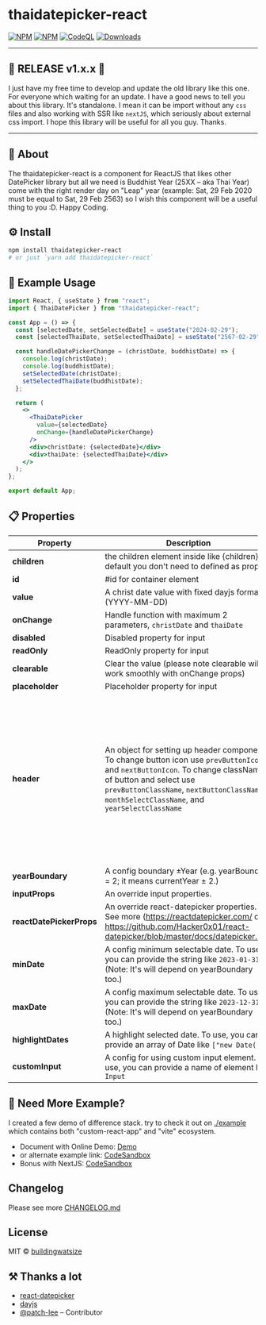 # thaidatepicker-react

[![NPM](https://img.shields.io/npm/v/thaidatepicker-react)](https://img.shields.io/npm/v/thaidatepicker-react)
[![NPM](https://img.shields.io/badge/Watsize-Library-289548)](https://www.npmjs.com/package/thaidatepicker-react)
[![CodeQL](https://github.com/buildingwatsize/thaidatepicker-react/actions/workflows/github-code-scanning/codeql/badge.svg?branch=main)](https://github.com/buildingwatsize/thaidatepicker-react/actions/workflows/github-code-scanning/codeql)
[![Downloads](https://img.shields.io/npm/dm/thaidatepicker-react.svg)](https://npmjs.org/package/thaidatepicker-react)

---

## 🎉 RELEASE v1.x.x 🎉

I just have my free time to develop and update the old library like this one. For everyone which waiting for an update. I have a good news to tell you about this library. It's standalone. I mean it can be import without any `css` files and also working with SSR like `nextJS`, which seriously about external css import. I hope this library will be useful for all you guy. Thanks.

---

## 📘 About

The thaidatepicker-react is a component for ReactJS that likes other DatePicker library but all we need is Buddhist Year (25XX – aka Thai Year) come with the right render day on "Leap" year (example: Sat, 29 Feb 2020 must be equal to Sat, 29 Feb 2563) so I wish this component will be a useful thing to you :D. Happy Coding.

## ⚙ Install

```bash
npm install thaidatepicker-react
# or just `yarn add thaidatepicker-react`
```

## 📌 Example Usage

```jsx
import React, { useState } from "react";
import { ThaiDatePicker } from "thaidatepicker-react";

const App = () => {
  const [selectedDate, setSelectedDate] = useState("2024-02-29");
  const [selectedThaiDate, setSelectedThaiDate] = useState("2567-02-29");

  const handleDatePickerChange = (christDate, buddhistDate) => {
    console.log(christDate);
    console.log(buddhistDate);
    setSelectedDate(christDate);
    setSelectedThaiDate(buddhistDate);
  };

  return (
    <>
      <ThaiDatePicker
        value={selectedDate}
        onChange={handleDatePickerChange}
      />
      <div>christDate: {selectedDate}</div>
      <div>thaiDate: {selectedThaiDate}</div>
    </>
  );
};

export default App;
```

## 📋 Properties

| **Property**             | **Description**                                                                                                                                                                                                                                          | **Type**                                                                                                                                                                                                                                                                                                                   | **Default** | **Version** |
|--------------------------|----------------------------------------------------------------------------------------------------------------------------------------------------------------------------------------------------------------------------------------------------------|----------------------------------------------------------------------------------------------------------------------------------------------------------------------------------------------------------------------------------------------------------------------------------------------------------------------------|-------------|-------------|
| **children**             | the children element inside like <ThaiDatePicker>{children}</ThaiDatePicker> by default you don't need to defined as props.                                                                                                                              | _any_                                                                                                                                                                                                                                                                                                                      | -           |             |
| **id**                   | #id for container element                                                                                                                                                                                                                                | _string_                                                                                                                                                                                                                                                                                                                   | -           |             |
| **value**                | A christ date value with fixed dayjs format (YYYY-MM-DD)                                                                                                                                                                                                 | _string_                                                                                                                                                                                                                                                                                                                   | -           |             |
| **onChange**             | Handle function with maximum 2 parameters, `christDate` and `thaiDate`                                                                                                                                                                                   | _function(christDate, thaiDate)_                                                                                                                                                                                                                                                                                           | -           |             |
| **disabled**             | Disabled property for input                                                                                                                                                                                                                              | _boolean_                                                                                                                                                                                                                                                                                                                  | false       |             |
| **readOnly**             | ReadOnly property for input                                                                                                                                                                                                                              | _boolean_                                                                                                                                                                                                                                                                                                                  | false       |             |
| **clearable**            | Clear the value (please note clearable will work smoothly with onChange props)                                                                                                                                                                           | _boolean_                                                                                                                                                                                                                                                                                                                  | true        |             |
| **placeholder**          | Placeholder property for input                                                                                                                                                                                                                           | _string_                                                                                                                                                                                                                                                                                                                   | -           |             |
| **header**               | An object for setting up header component. To change button icon use `prevButtonIcon` and `nextButtonIcon`. To change className of button and select use `prevButtonClassName`, `nextButtonClassName`, `monthSelectClassName`, and `yearSelectClassName` | _Object { prevButtonIcon: type any \| default undefined, nextButtonIcon: type any \| default undefined, prevButtonClassName: type any \| default undefined, nextButtonClassName: type any \| default undefined, monthSelectClassName: type any \| default undefined, yearSelectClassName: type any \| default undefined }_ | {}          |             |
| **yearBoundary**         | A config boundary ±Year (e.g. yearBoundary = 2; it means currentYear ± 2.)                                                                                                                                                                               | _number_                                                                                                                                                                                                                                                                                                                   | 99          |             |
| **inputProps**           | An override input properties.                                                                                                                                                                                                                            | _Object_                                                                                                                                                                                                                                                                                                                   | -           |             |
| **reactDatePickerProps** | An override react-datepicker properties. See more (https://reactdatepicker.com/ or https://github.com/Hacker0x01/react-datepicker/blob/master/docs/datepicker.md)                                                                                                                                                                         | _Object_                                                                                                                                                                                                                                                                                                                   | -           |             |
| **minDate**              | A config minimum selectable date. To use, you can provide the string like `2023-01-31`. (Note: It's will depend on yearBoundary too.)                                                                                                                    | _string_                                                                                                                                                                                                                                                                                                                   | -           |             |
| **maxDate**              | A config maximum selectable date. To use, you can provide the string like `2023-12-31`. (Note: It's will depend on yearBoundary too.)                                                                                                                    | _string_                                                                                                                                                                                                                                                                                                                   | -           |             |
| **highlightDates**       | A highlight selected date. To use, you can provide an array of Date like `["new Date()"]`                                                                                                                                                                | _Date[]_                                                                                                                                                                                                                                                                                                                   | -           |             |
| **customInput**          | A config for using custom input element. To use, you can provide a name of element like `Input`                                                                                                                                                          | _any_                                                                                                                                                                                                                                                                                                                      | -           |             |

## 📝 Need More Example?

I created a few demo of difference stack. try to check it out on [./example](./example) which contains both "custom-react-app" and "vite" ecosystem.

- Document with Online Demo: [Demo](https://thaidatepicker-react-demo.vercel.app)
- or alternate example link: [CodeSandbox](https://codesandbox.io/s/thaidatepicker-react-demo-basic-1m33mx?file=/src/App.js)
- Bonus with NextJS: [CodeSandbox](https://codesandbox.io/s/thaidatepicker-react-demo-nextjs-jrsdep?file=/pages/index.js)

## Changelog

Please see more [CHANGELOG.md](CHANGELOG.md)

## License

MIT © [buildingwatsize](https://github.com/buildingwatsize)

## ⚒ Thanks a lot

- [react-datepicker](https://reactdatepicker.com/)
- [dayjs](https://github.com/iamkun/dayjs)
- [@patch-lee](https://github.com/patch-lee) – Contributor

